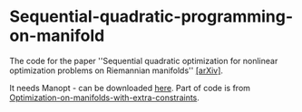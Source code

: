 # Sequential-quadratic-programming-on-manifold
The code for the paper ''Sequential quadratic optimization for nonlinear optimization problems on Riemannian manifolds'' [[arXiv]](https://arxiv.org/abs/2009.07153).

It needs Manopt - can be downloaded [here](https://www.manopt.org/). Part of code is from [Optimization-on-manifolds-with-extra-constraints](https://github.com/losangle/Optimization-on-manifolds-with-extra-constraints).
